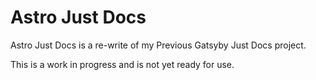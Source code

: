 # Astro Just Docs

Astro Just Docs is a re-write of my Previous Gatsyby Just Docs project.

This is a work in progress and is not yet ready for use.
